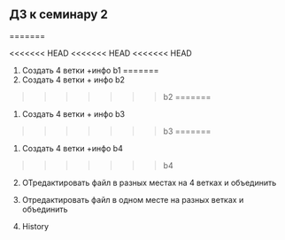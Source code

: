 
## ДЗ к семинару 2
=======


<<<<<<< HEAD
<<<<<<< HEAD
<<<<<<< HEAD
1. Создать 4 ветки +инфо b1
=======
1. Создать 4 ветки + инфо b2
>>>>>>> b2
=======
1. Создать 4 ветки + инфо b3
>>>>>>> b3
=======
1. Создать 4 ветки +инфо b4
>>>>>>> b4

2. ОТредактировать файл в разных местах на 4 ветках и объединить

3. Отредактировать файл в одном месте на разных ветках и объединить

4. History

